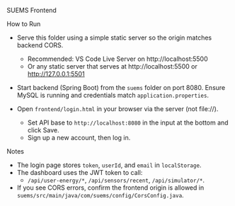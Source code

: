 SUEMS Frontend

How to Run

- Serve this folder using a simple static server so the origin matches backend CORS.
  - Recommended: VS Code Live Server on http://localhost:5500
  - Or any static server that serves at http://localhost:5500 or http://127.0.0.1:5501

- Start backend (Spring Boot) from the `suems` folder on port 8080. Ensure MySQL is running and credentials match `application.properties`.

- Open `frontend/login.html` in your browser via the server (not file://).
  - Set API base to `http://localhost:8080` in the input at the bottom and click Save.
  - Sign up a new account, then log in.

Notes

- The login page stores `token`, `userId`, and `email` in `localStorage`.
- The dashboard uses the JWT token to call:
  - `/api/user-energy/*`, `/api/sensors/recent`, `/api/simulator/*`.
- If you see CORS errors, confirm the frontend origin is allowed in `suems/src/main/java/com/suems/config/CorsConfig.java`.

